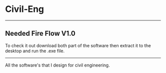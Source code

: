 # Civil-Eng
------------------------------------------------------------------
Needed Fire Flow V1.0
------------------------------------------------------------------


To check it out download both part of the software then extract it to the desktop and run the .exe file.



_________________________________________________________________



All the software's that I design for civil engineering. 

